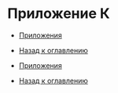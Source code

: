 # Приложение К

- [Приложения](../attachments)
- [Назад к оглавлению](Home)




- [Приложения](../attachments)
- [Назад к оглавлению](Home)